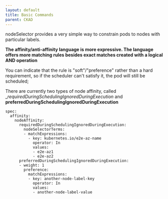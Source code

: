 ```yaml
---
layout: default
title: Basic Commands
parent: CKAD
---
```


nodeSelector provides a very simple way to constrain pods to nodes with particular labels. 

 __The affinity/anti-affinity language is more expressive. The language offers more matching rules besides exact matches created with a logical AND operation__

You can indicate that the rule is "soft"/"preference" rather than a hard requirement, so if the scheduler can't satisfy it, the pod will still be scheduled;

There are currently two types of node affinity, called __requiredDuringSchedulingIgnoredDuringExecution_ and __preferredDuringSchedulingIgnoredDuringExecution__

```
spec:
  affinity:
    nodeAffinity:
      requiredDuringSchedulingIgnoredDuringExecution:
        nodeSelectorTerms:
        - matchExpressions:
          - key: kubernetes.io/e2e-az-name
            operator: In
            values:
            - e2e-az1
            - e2e-az2
      preferredDuringSchedulingIgnoredDuringExecution:
      - weight: 1
        preference:
          matchExpressions:
          - key: another-node-label-key
            operator: In
            values:
            - another-node-label-value

```